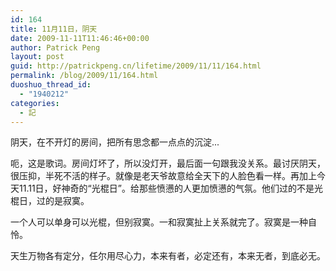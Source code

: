```yaml
---
id: 164
title: 11月11日，阴天
date: 2009-11-11T11:46:46+00:00
author: Patrick Peng
layout: post
guid: http://patrickpeng.cn/lifetime/2009/11/11/164.html
permalink: /blog/2009/11/164.html
duoshuo_thread_id:
  - "1940212"
categories:
  - 記
---
```

<p>阴天，在不开灯的房间，把所有思念都一点点的沉淀...</p>  <p>呃，这是歌词。房间灯坏了，所以没灯开，最后面一句跟我没关系。最讨厌阴天，很压抑，半死不活的样子。就像是老天爷故意给全天下的人脸色看一样。再加上今天11.11日，好神奇的“光棍日”。给那些愤懑的人更加愤懑的气氛。他们过的不是光棍日，过的是寂寞。</p>  <p>一个人可以单身可以光棍，但别寂寞。一和寂寞扯上关系就完了。寂寞是一种自怜。</p>  <p>天生万物各有定分，任尔用尽心力，本来有者，必定还有，本来无者，到底必无。</p>